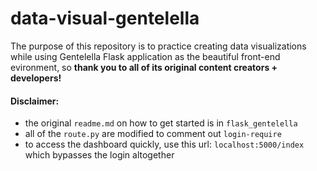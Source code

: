 # data-visual-gentelella
The purpose of this repository is to practice creating data visualizations while using Gentelella Flask application as the beautiful front-end evironment, so <b>thank you to all of its original content creators + developers!</b>

<h4>Disclaimer:</h4>
<ul>
<li>the original <code>readme.md</code> on how to get started is in <code>flask_gentelella</code></li>
<li>all of the <code>route.py</code> are modified to comment out <code>login-require</code></li>
<li>to access the dashboard quickly, use this url: <code>localhost:5000/index</code> which bypasses the login altogether</li>
</ul>
